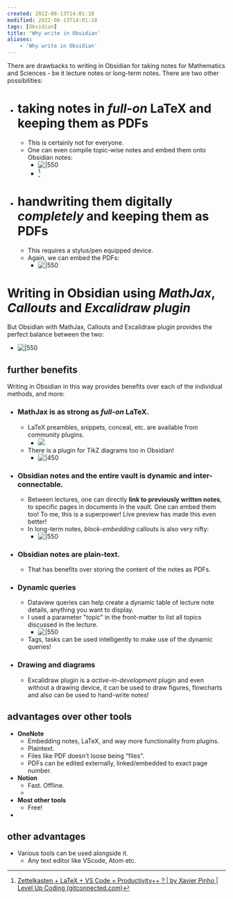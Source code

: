 ```yaml
---
created: 2022-08-13T14:01:18
modified: 2022-08-13T14:01:18
tags: [Obsidian]
title: 'Why write in Obsidian'
aliases:
    - 'Why write in Obsidian'
---
```


There are drawbacks to writing in Obsidian for taking notes for Mathematics and Sciences - be it lecture notes or long-term notes. There are two other possibilities:
- # **taking notes in *full-on* LaTeX** and keeping them as PDFs
	- This is certainly not for everyone.
	- One can even compile topic-wise notes and embed them onto Obsidian notes: 
		- ![|550](https://i.imgur.com/Lonjhi3.png)
		- [^1]
- # **handwriting them digitally** *completely* and keeping them as PDFs
	- This requires a stylus/pen equipped device.
	- Again, we can embed the PDFs: 
		- ![|550](https://i.imgur.com/UrETEFk.png)

# Writing in Obsidian using *MathJax*, *Callouts* and *Excalidraw plugin*
But Obsidian with MathJax, Callouts and Excalidraw plugin provides the perfect balance between the two:
- ![|550](https://i.imgur.com/TisLGWB.png)

## further benefits
Writing in Obsidian in this way provides benefits over each of the individual methods, and more:
- ### MathJax is as strong as *full-on* LaTeX.
	- LaTeX preambles, snippets, conceal, etc. are available from community plugins.
		- ![](https://raw.githubusercontent.com/artisticat1/obsidian-latex-suite/main/gifs/demo.gif)
	- There is a plugin for TikZ diagrams too in Obsidian!
		- ![|450](https://i.imgur.com/GkRRePf.png)
- ### Obsidian notes and the entire vault is **dynamic and inter-connectable**.
	- Between lectures, one can directly **link to previously written notes**, to specific pages in documents in the vault. One can embed them too! To me, this is a superpower! Live preview has made this even better!
	- In long-term notes, *block-embedding* callouts is also very nifty:
		- ![|550](https://i.imgur.com/9Qku4Fw.png)
- ### Obsidian notes are plain-text.
	- That has benefits over storing the content of the notes as PDFs.
- ### Dynamic queries
	- Dataview queries can help create a dynamic table of lecture note details, anything you want to display.
	- I used a parameter "topic" in the front-matter to list all topics discussed in the lecture. 
		- ![|550](https://i.imgur.com/o4AdbO1.png)
	- Tags, tasks can be used intelligently to make use of the dynamic queries!
- ### Drawing and diagrams
	- Excalidraw plugin is a *active-in-development* plugin and even without a drawing device, it can be used to draw figures, flowcharts and also can be used to hand-write notes!

[^1]: [Zettelkasten + LaTeX + VS Code = Productivity++ ? | by Xavier Pinho | Level Up Coding (gitconnected.com)](https://levelup.gitconnected.com/zettelkasten-latex-vs-code-productivity-a7deb650608e)


## advantages over other tools
- **OneNote**
	- Embedding notes, LaTeX, and way more functionality from plugins.
	- Plaintext.
	- Files like PDF doesn’t loose being “files”.
	- PDFs can be edited externally, linked/embedded to exact page number.
- **Notion**
	- Fast. Offline.
	- 
- **Most other tools**
	- Free!
- 

## other advantages
- Various tools can be used alongside it.
	- Any text editor like VScode, Atom etc.